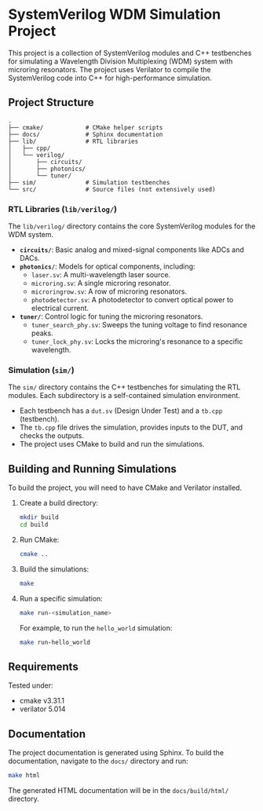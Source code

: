 # SystemVerilog WDM Simulation Project

This project is a collection of SystemVerilog modules and C++ testbenches for simulating a Wavelength Division Multiplexing (WDM) system with microring resonators. The project uses Verilator to compile the SystemVerilog code into C++ for high-performance simulation.

## Project Structure

```
.
├── cmake/            # CMake helper scripts
├── docs/             # Sphinx documentation
├── lib/              # RTL libraries
│   ├── cpp/
│   └── verilog/
│       ├── circuits/
│       ├── photonics/
│       └── tuner/
├── sim/              # Simulation testbenches
└── src/              # Source files (not extensively used)
```

### RTL Libraries (`lib/verilog/`)

The `lib/verilog/` directory contains the core SystemVerilog modules for the WDM system.

*   **`circuits/`**: Basic analog and mixed-signal components like ADCs and DACs.
*   **`photonics/`**: Models for optical components, including:
    *   `laser.sv`: A multi-wavelength laser source.
    *   `microring.sv`: A single microring resonator.
    *   `microringrow.sv`: A row of microring resonators.
    *   `photodetector.sv`: A photodetector to convert optical power to electrical current.
*   **`tuner/`**: Control logic for tuning the microring resonators.
    *   `tuner_search_phy.sv`: Sweeps the tuning voltage to find resonance peaks.
    *   `tuner_lock_phy.sv`: Locks the microring's resonance to a specific wavelength.

### Simulation (`sim/`)

The `sim/` directory contains the C++ testbenches for simulating the RTL modules. Each subdirectory is a self-contained simulation environment.

*   Each testbench has a `dut.sv` (Design Under Test) and a `tb.cpp` (testbench).
*   The `tb.cpp` file drives the simulation, provides inputs to the DUT, and checks the outputs.
*   The project uses CMake to build and run the simulations.

## Building and Running Simulations

To build the project, you will need to have CMake and Verilator installed.

1.  Create a build directory:
    ```bash
    mkdir build
    cd build
    ```

2.  Run CMake:
    ```bash
    cmake ..
    ```

3.  Build the simulations:
    ```bash
    make
    ```

4.  Run a specific simulation:
    ```bash
    make run-<simulation_name>
    ```
    For example, to run the `hello_world` simulation:
    ```bash
    make run-hello_world
    ```

## Requirements

Tested under:
- cmake v3.31.1
- verilator 5.014

## Documentation

The project documentation is generated using Sphinx. To build the documentation, navigate to the `docs/` directory and run:

```bash
make html
```

The generated HTML documentation will be in the `docs/build/html/` directory.
